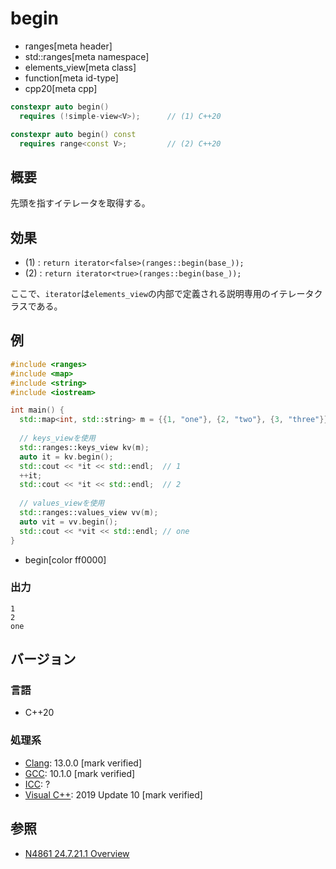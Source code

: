 # begin
* ranges[meta header]
* std::ranges[meta namespace]
* elements_view[meta class]
* function[meta id-type]
* cpp20[meta cpp]

```cpp
constexpr auto begin()
  requires (!simple-view<V>);      // (1) C++20

constexpr auto begin() const
  requires range<const V>;         // (2) C++20
```

## 概要

先頭を指すイテレータを取得する。

## 効果

- (1) : `return iterator<false>(ranges::begin(base_));`
- (2) : `return iterator<true>(ranges::begin(base_));`

ここで、`iterator`は`elements_view`の内部で定義される説明専用のイテレータクラスである。

## 例
```cpp example
#include <ranges>
#include <map>
#include <string>
#include <iostream>

int main() {
  std::map<int, std::string> m = {{1, "one"}, {2, "two"}, {3, "three"}};
  
  // keys_viewを使用
  std::ranges::keys_view kv(m);
  auto it = kv.begin();
  std::cout << *it << std::endl;  // 1
  ++it;
  std::cout << *it << std::endl;  // 2
  
  // values_viewを使用
  std::ranges::values_view vv(m);
  auto vit = vv.begin();
  std::cout << *vit << std::endl; // one
}
```
* begin[color ff0000]

### 出力
```
1
2
one
```

## バージョン
### 言語
- C++20

### 処理系
- [Clang](/implementation.md#clang): 13.0.0 [mark verified]
- [GCC](/implementation.md#gcc): 10.1.0 [mark verified]
- [ICC](/implementation.md#icc): ?
- [Visual C++](/implementation.md#visual_cpp): 2019 Update 10 [mark verified]

## 参照
- [N4861 24.7.21.1 Overview](https://timsong-cpp.github.io/cppwp/n4861/range.elements.view)